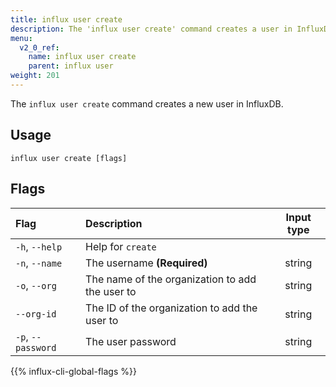 ```yaml
---
title: influx user create
description: The 'influx user create' command creates a user in InfluxDB.
menu:
  v2_0_ref:
    name: influx user create
    parent: influx user
weight: 201
---
```


The `influx user create` command creates a new user in InfluxDB.

## Usage
```
influx user create [flags]
```

## Flags
| Flag               | Description                                     | Input type  |
|:----               |:-----------                                     |:----------: |
| `-h`, `--help`     | Help for `create`                               |             |
| `-n`, `--name`     | The username **(Required)**                     | string      |
| `-o`, `--org`      | The name of the organization to add the user to | string      |
| `--org-id`         | The ID of the organization to add the user to   | string      |
| `-p`, `--password` | The user password                               | string      |

{{% influx-cli-global-flags %}}
